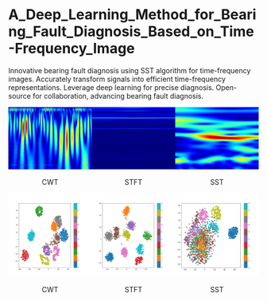 # A_Deep_Learning_Method_for_Bearing_Fault_Diagnosis_Based_on_Time-Frequency_Image
Innovative bearing fault diagnosis using SST algorithm for time-frequency images. Accurately transform signals into efficient time-frequency representations. Leverage deep learning for precise diagnosis. Open-source for collaboration, advancing bearing fault diagnosis.

<div style="display:flex; justify-content:center;">
    <div style="flex:1; text-align:center;">
        <img src="readme_pic/CWT (2).png" alt="图片1描述" width="300">
        <p>CWT</p>
    </div>
    <div style="flex:1; text-align:center;">
        <img src="readme_pic/STFT.png" alt="图片2描述" width="300">
        <p>STFT</p>
    </div>
    <div style="flex:1; text-align:center;">
        <img src="readme_pic/SST.png" alt="图片3描述" width="300">
        <p>SST</p>
    </div>
</div>

<div style="display:flex; justify-content:center;">
    <div style="flex:1; text-align:center;">
        <img src="readme_pic/tsne_cwt.png" alt="图片1描述" width="300">
        <p>CWT</p>
    </div>
    <div style="flex:1; text-align:center;">
        <img src="readme_pic/tsne_stft.png" alt="图片2描述" width="300">
        <p>STFT</p>
    </div>
    <div style="flex:1; text-align:center;">
        <img src="readme_pic/tsne_sst_800x800.png" alt="图片3描述" width="300">
        <p>SST</p>
    </div>
</div>
